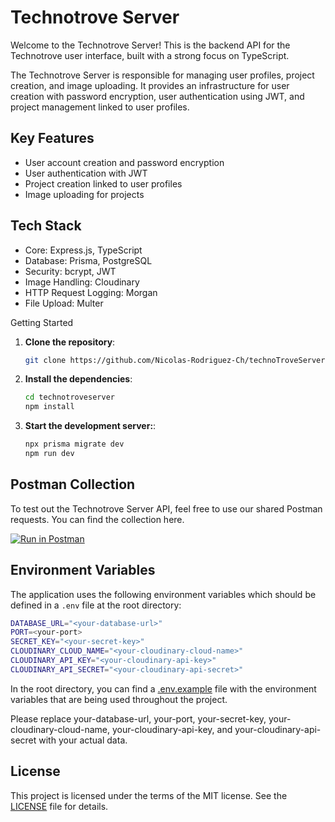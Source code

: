 # Technotrove Server

Welcome to the Technotrove Server! This is the backend API for the Technotrove user interface, built with a strong focus on TypeScript.

The Technotrove Server is responsible for managing user profiles, project creation, and image uploading. It provides an infrastructure for user creation with password encryption, user authentication using JWT, and project management linked to user profiles.

## Key Features

- User account creation and password encryption
- User authentication with JWT
- Project creation linked to user profiles
- Image uploading for projects

## Tech Stack

- Core: Express.js, TypeScript
- Database: Prisma, PostgreSQL
- Security: bcrypt, JWT
- Image Handling: Cloudinary
- HTTP Request Logging: Morgan
- File Upload: Multer

Getting Started

1. **Clone the repository**:

   ```bash
   git clone https://github.com/Nicolas-Rodriguez-Ch/technoTroveServer
   ```

2. **Install the dependencies**:

   ```bash
   cd technotroveserver
   npm install
   ```

3. **Start the development server:**:

   ```bash
   npx prisma migrate dev
   npm run dev
   ```

## Postman Collection

To test out the Technotrove Server API, feel free to use our shared Postman requests. You can find the collection here.

[![Run in Postman](https://run.pstmn.io/button.svg)](https://app.getpostman.com/run-collection/13473689-81d6b22b-f7ce-4793-be9b-d61526f84e3b?action=collection%2Ffork&source=rip_markdown&collection-url=entityId%3D13473689-81d6b22b-f7ce-4793-be9b-d61526f84e3b%26entityType%3Dcollection%26workspaceId%3D2a7615bb-7af4-4c7c-8578-9ce7d14a24c9)

## Environment Variables

The application uses the following environment variables which should be defined in a `.env` file at the root directory:

```bash
DATABASE_URL="<your-database-url>"
PORT=<your-port>
SECRET_KEY="<your-secret-key>"
CLOUDINARY_CLOUD_NAME="<your-cloudinary-cloud-name>"
CLOUDINARY_API_KEY="<your-cloudinary-api-key>"
CLOUDINARY_API_SECRET="<your-cloudinary-api-secret>"
```

In the root directory, you can find a [.env.example](.env.example) file with the environment variables that are being used throughout the project.

Please replace your-database-url, your-port, your-secret-key, your-cloudinary-cloud-name, your-cloudinary-api-key, and your-cloudinary-api-secret with your actual data.

## License

This project is licensed under the terms of the MIT license. See the [LICENSE](LICENSE) file for details.
